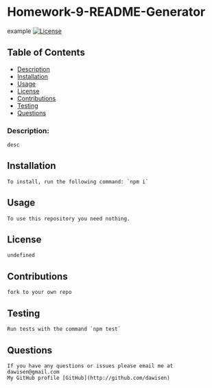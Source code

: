 # Homework-9-README-Generator

  example [![License](https://img.shields.io/badge/License-Apache%202.0-blue.svg)](https://opensource.org/licenses/Apache-2.0)

  ## Table of Contents
  - [Description](#Description)
  - [Installation](#Installation)
  - [Usage](#Usage)
  - [License](#License)
  - [Contributions](#Contributions)
  - [Testing](#Testing)
  - [Questions](#Questions)
  
  ### Description:
    desc
  
  ## Installation
    To install, run the following command: `npm i`
  
  ## Usage
    To use this repository you need nothing.

  ## License
    undefined

  ## Contributions
    fork to your own repo

  ## Testing
    Run tests with the command `npm test`
  
  ## Questions
    If you have any questions or issues please email me at dawisen@gmail.com
    My GitHub profile [GitHub](http://github.com/dawisen)
  
